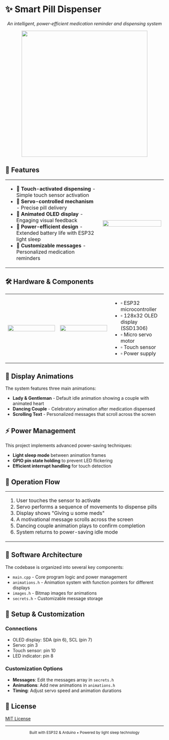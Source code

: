 # ✨ Smart Pill Dispenser

<div align="center">
  <p><i>An intelligent, power-efficient medication reminder and dispensing system</i></p>
  <img src="https://github.com/user-attachments/assets/f206e19e-825b-485d-aeec-251874fbe2c2" width="400" />
</div>

## 🌟 Features

<table>
  <tr>
    <td width="60%">
      <ul>
        <li>🔹 <b>Touch-activated dispensing</b> - Simple touch sensor activation</li>
        <li>🔹 <b>Servo-controlled mechanism</b> - Precise pill delivery</li>
        <li>🔹 <b>Animated OLED display</b> - Engaging visual feedback</li>
        <li>🔹 <b>Power-efficient design</b> - Extended battery life with ESP32 light sleep</li>
        <li>🔹 <b>Customizable messages</b> - Personalized medication reminders</li>
      </ul>
    </td>
    <td width="40%">
      <img src="https://github.com/user-attachments/assets/428e2f2a-9c63-459b-a809-05c0c11899d4" width="100%" />
    </td>
  </tr>
</table>

## 🛠️ Hardware & Components

<table>
  <tr>
    <td width="30%">
      <img src="https://github.com/user-attachments/assets/51ffb2ea-89b0-4041-9e24-de6e88566bf6" width="100%" />
    </td>
    <td width="30%">
      <img src="https://github.com/user-attachments/assets/c6e655cd-30ec-4cac-9598-82cacd1931f4" width="100%" />
    </td>
    <td width="30%">
      <ul>
        <li>▫️ ESP32 microcontroller</li>
        <li>▫️ 128x32 OLED display (SSD1306)</li>
        <li>▫️ Micro servo motor</li>
        <li>▫️ Touch sensor</li>
        <li>▫️ Power supply</li>
      </ul>
    </td>
  </tr>
</table>

## 📱 Display Animations

The system features three main animations:
- **Lady & Gentleman** - Default idle animation showing a couple with animated heart
- **Dancing Couple** - Celebratory animation after medication dispensed
- **Scrolling Text** - Personalized messages that scroll across the screen

## ⚡ Power Management

This project implements advanced power-saving techniques:
- **Light sleep mode** between animation frames
- **GPIO pin state holding** to prevent LED flickering
- **Efficient interrupt handling** for touch detection

## 🔄 Operation Flow

<table>
  <tr>
    <td width="60%">
      <ol>
        <li>User touches the sensor to activate</li>
        <li>Servo performs a sequence of movements to dispense pills</li>
        <li>Display shows "Giving u some meds"</li>
        <li>A motivational message scrolls across the screen</li>
        <li>Dancing couple animation plays to confirm completion</li>
        <li>System returns to power-saving idle mode</li>
      </ol>
    </td>

  </tr>
</table>

## 🧩 Software Architecture

The codebase is organized into several key components:
- `main.cpp` - Core program logic and power management
- `animations.h` - Animation system with function pointers for different displays
- `images.h` - Bitmap images for animations
- `secrets.h` - Customizable message storage

## 🔧 Setup & Customization

### Connections
- OLED display: SDA (pin 6), SCL (pin 7)
- Servo: pin 3
- Touch sensor: pin 10
- LED indicator: pin 8

### Customization Options
- **Messages**: Edit the messages array in `secrets.h`
- **Animations**: Add new animations in `animations.h`
- **Timing**: Adjust servo speed and animation durations

## 📝 License

[MIT License](LICENSE)

---

<div align="center">
  <small>Built with ESP32 & Arduino • Powered by light sleep technology</small>
</div>
